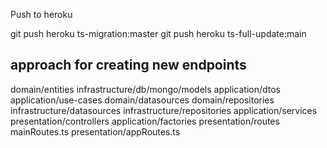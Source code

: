 Push to heroku

git push heroku ts-migration:master
git push heroku ts-full-update:main

## approach for creating new endpoints

domain/entities
infrastructure/db/mongo/models
application/dtos
application/use-cases
domain/datasources
domain/repositories
infrastructure/datasources
infrastructure/repositories
application/services
presentation/controllers
application/factories
presentation/routes
mainRoutes.ts
presentation/appRoutes.ts

